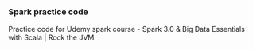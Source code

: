 ### Spark practice code

Practice code for Udemy spark course - Spark 3.0 & Big Data Essentials with Scala | Rock the JVM
